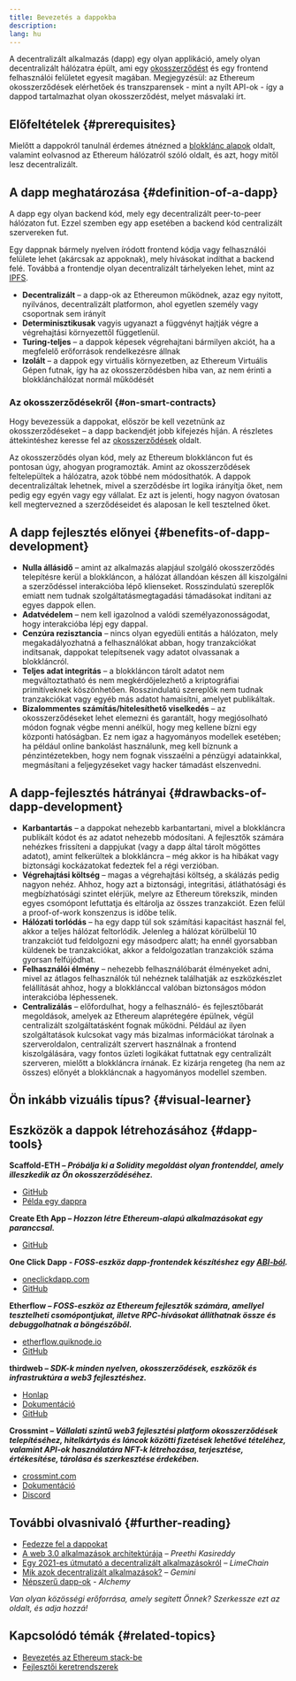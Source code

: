 ```yaml
---
title: Bevezetés a dappokba
description:
lang: hu
---
```


A decentralizált alkalmazás (dapp) egy olyan applikáció, amely olyan decentralizált hálózatra épült, ami egy [okosszerződést](/developers/docs/smart-contracts/) és egy frontend felhasználói felületet egyesít magában. Megjegyzésül: az Ethereum okosszerződések elérhetőek és transzparensek - mint a nyílt API-ok - így a dappod tartalmazhat olyan okosszerződést, melyet másvalaki írt.

## Előfeltételek {#prerequisites}

Mielőtt a dappokról tanulnál érdemes átnézned a [blokklánc alapok](/developers/docs/intro-to-ethereum/) oldalt, valamint eolvasnod az Ethereum hálózatról szóló oldalt, és azt, hogy mitől lesz decentralizált.

## A dapp meghatározása {#definition-of-a-dapp}

A dapp egy olyan backend kód, mely egy decentralizált peer-to-peer hálózaton fut. Ezzel szemben egy app esetében a backend kód centralizált szervereken fut.

Egy dappnak bármely nyelven íródott frontend kódja vagy felhasználói felülete lehet (akárcsak az appoknak), mely hívásokat indíthat a backend felé. Továbbá a frontendje olyan decentralizált tárhelyeken lehet, mint az [IPFS](https://ipfs.io/).

- **Decentralizált** – a dapp-ok az Ethereumon működnek, azaz egy nyitott, nyilvános, decentralizált platformon, ahol egyetlen személy vagy csoportnak sem irányít
- **Determinisztikusak** vagyis ugyanazt a függvényt hajtják végre a végrehajtási környezettől függetlenül.
- **Turing-teljes** – a dappok képesek végrehajtani bármilyen akciót, ha a megfelelő erőforrások rendelkezésre állnak
- **Izolált** – a dappok egy virtuális környezetben, az Ethereum Virtuális Gépen futnak, így ha az okosszerződésben hiba van, az nem érinti a blokklánchálózat normál működését

### Az okosszerződésekről {#on-smart-contracts}

Hogy bevezessük a dappokat, először be kell vezetnünk az okosszerződéseket – a dapp backendjét jobb kifejezés híján. A részletes áttekintéshez keresse fel az [okosszerződések](/developers/docs/smart-contracts/) oldalt.

Az okosszerződés olyan kód, mely az Ethereum blokkláncon fut és pontosan úgy, ahogyan programozták. Amint az okosszerződések feltelepültek a hálózatra, azok többé nem módosíthatók. A dappok decentralizáltak lehetnek, mivel a szerződésbe írt logika irányítja őket, nem pedig egy egyén vagy egy vállalat. Ez azt is jelenti, hogy nagyon óvatosan kell megtervezned a szerződéseidet és alaposan le kell tesztelned őket.

## A dapp fejlesztés előnyei {#benefits-of-dapp-development}

- **Nulla állásidő** – amint az alkalmazás alapjául szolgáló okosszerződés telepítésre kerül a blokkláncon, a hálózat állandóan készen áll kiszolgálni a szerződéssel interakcióba lépő klienseket. Rosszindulatú szereplők emiatt nem tudnak szolgáltatásmegtagadási támadásokat indítani az egyes dappok ellen.
- **Adatvédelem** – nem kell igazolnod a valódi személyazonosságodat, hogy interakcióba lépj egy dappal.
- **Cenzúra rezisztancia** – nincs olyan egyedüli entitás a hálózaton, mely megakadályozhatná a felhasználókat abban, hogy tranzakciókat indítsanak, dappokat telepítsenek vagy adatot olvassanak a blokkláncról.
- **Teljes adat integritás** – a blokkláncon tárolt adatot nem megváltoztatható és nem megkérdőjelezhető a kriptográfiai primitíveknek köszönhetően. Rosszindulatú szereplők nem tudnak tranzakciókat vagy egyéb más adatot hamaisítni, amelyet publikáltak.
- **Bizalommentes számítás/hitelesíthető viselkedés** – az okosszerződéseket lehet elemezni és garantált, hogy megjósolható módon fognak végbe menni anélkül, hogy meg kellene bízni egy központi hatóságban. Ez nem igaz a hagyományos modellek esetében; ha például online bankolást használunk, meg kell bíznunk a pénzintézetekben, hogy nem fognak visszaélni a pénzügyi adatainkkal, megmásítani a feljegyzéseket vagy hacker támadást elszenvedni.

## A dapp-fejlesztés hátrányai {#drawbacks-of-dapp-development}

- **Karbantartás** – a dappokat nehezebb karbantartani, mivel a blokkláncra publikált kódot és az adatot nehezebb módosítani. A fejlesztők számára nehézkes frissíteni a dappjukat (vagy a dapp által tárolt mögöttes adatot), amint felkerültek a blokkláncra – még akkor is ha hibákat vagy biztonsági kockázatokat fedeztek fel a régi verzióban.
- **Végrehajtási költség** – magas a végrehajtási költség, a skálázás pedig nagyon nehéz. Ahhoz, hogy azt a biztonsági, integritási, átláthatósági és megbízhatósági szintet elérjük, melyre az Ethereum törekszik, minden egyes csomópont lefuttatja és eltárolja az összes tranzakciót. Ezen felül a proof-of-work konszenzus is időbe telik.
- **Hálózati torlódás** – ha egy dapp túl sok számítási kapacitást használ fel, akkor a teljes hálózat feltorlódik. Jelenleg a hálózat körülbelül 10 tranzakciót tud feldolgozni egy másodperc alatt; ha ennél gyorsabban küldenek be tranzakciókat, akkor a feldolgozatlan tranzakciók száma gyorsan felfújódhat.
- **Felhasználói élmény** – nehezebb felhasználóbarát élményeket adni, mivel az átlagos felhasználók túl nehéznek találhatják az eszközkészlet felállítását ahhoz, hogy a blokklánccal valóban biztonságos módon interakcióba léphessenek.
- **Centralizálás** – előfordulhat, hogy a felhasználó- és fejlesztőbarát megoldások, amelyek az Ethereum alaprétegére épülnek, végül centralizált szolgáltatásként fognak működni. Például az ilyen szolgáltatások kulcsokat vagy más bizalmas információkat tárolnak a szerveroldalon, centralizált szervert használnak a frontend kiszolgálására, vagy fontos üzleti logikákat futtatnak egy centralizált szerveren, mielőtt a blokkláncra írnának. Ez kizárja rengeteg (ha nem az összes) előnyét a blokkláncnak a hagyományos modellel szemben.

## Ön inkább vizuális típus? {#visual-learner}

<YouTube id="F50OrwV6Uk8" />

## Eszközök a dappok létrehozásához {#dapp-tools}

**Scaffold-ETH _– Próbálja ki a Solidity megoldást olyan frontenddel, amely illeszkedik az Ön okosszerződéséhez._**

- [GitHub](https://github.com/scaffold-eth/scaffold-eth-2)
- [Példa egy dappra](https://punkwallet.io/)

**Create Eth App _– Hozzon létre Ethereum-alapú alkalmazásokat egy paranccsal._**

- [GitHub](https://github.com/paulrberg/create-eth-app)

**One Click Dapp _- FOSS-eszköz dapp-frontendek készítéshez egy [ABI-ból](/glossary/#abi)._**

- [oneclickdapp.com](https://oneclickdapp.com)
- [GitHub](https://github.com/oneclickdapp/oneclickdapp-v1)

**Etherflow _– FOSS-eszköz az Ethereum fejlesztők számára, amellyel tesztelheti csomópontjukat, illetve RPC-hívásokat állíthatnak össze és debuggolhatnak a böngészőből._**

- [etherflow.quiknode.io](https://etherflow.quiknode.io/)
- [GitHub](https://github.com/abunsen/etherflow)

**thirdweb _– SDK-k minden nyelven, okosszerződések, eszközök és infrastruktúra a web3 fejlesztéshez._**

- [Honlap](https://thirdweb.com/)
- [Dokumentáció](https://portal.thirdweb.com/)
- [GitHub](https://github.com/thirdweb-dev/)

**Crossmint _– Vállalati szintű web3 fejlesztési platform okosszerződések telepítéséhez, hitelkártyás és láncok közötti fizetések lehetővé tételéhez, valamint API-ok használatára NFT-k létrehozása, terjesztése, értékesítése, tárolása és szerkesztése érdekében._**

- [crossmint.com](https://www.crossmint.com)
- [Dokumentáció](https://docs.crossmint.com)
- [Discord](https://discord.com/invite/crossmint)

## További olvasnivaló {#further-reading}

- [Fedezze fel a dappokat](/apps)
- [A web 3.0 alkalmazások architektúrája](https://www.preethikasireddy.com/post/the-architecture-of-a-web-3-0-application) – _Preethi Kasireddy_
- [Egy 2021-es útmutató a decentralizált alkalmazásokról](https://limechain.tech/blog/what-are-dapps-the-2021-guide/) – _LimeChain_
- [Mik azok decentralizált alkalmazások?](https://www.gemini.com/cryptopedia/decentralized-applications-defi-dapps) – _Gemini_
- [Népszerű dapp-ok](https://www.alchemy.com/dapps) - _Alchemy_

_Van olyan közösségi erőforrása, amely segített Önnek? Szerkessze ezt az oldalt, és adja hozzá!_

## Kapcsolódó témák {#related-topics}

- [Bevezetés az Ethereum stack-be](/developers/docs/ethereum-stack/)
- [Fejlesztői keretrendszerek](/developers/docs/frameworks/)
